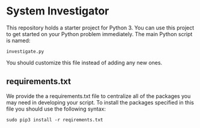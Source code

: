 # System Investigator
This repository holds a starter project for Python 3. You can use this project
to get started on your Python problem immediately. The main Python script is 
named:

    investigate.py

You should customize this file instead of adding any new ones.

## requirements.txt
We provide the a requirements.txt file to centralize all of the packages you
may need in developing your script. To install the packages specified in this
file you should use the following syntax:

    sudo pip3 install -r reqirements.txt

